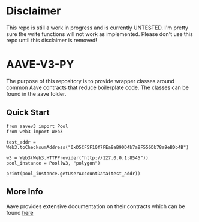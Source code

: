 # Disclaimer
This repo is still a work in progress and is currently UNTESTED. I'm pretty sure the write functions will not work as implemented. Please don't use this repo until this disclaimer is removed!

# AAVE-V3-PY
The purpose of this repository is to provide wrapper classes around common Aave contracts that reduce boilerplate code. The classes can be found in the aave folder.

## Quick Start
```
from aavev3 import Pool
from web3 import Web3

test_addr = Web3.toChecksumAddress("0xD5CF5F10f7FEa9aB90D4b7a8F556Db78a9eBDb4B")

w3 = Web3(Web3.HTTPProvider("http://127.0.0.1:8545"))
pool_instance = Pool(w3, "polygon")

print(pool_instance.getUserAccountData(test_addr))
```

## More Info
Aave provides extensive documentation on their contracts which can be found [here](https://docs.aave.com/developers/getting-started/v3-overview)